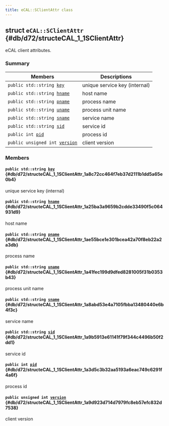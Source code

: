 ```yaml
---
title: eCAL::SClientAttr class
---
```


## struct `eCAL::SClientAttr` {#db/d72/structeCAL_1_1SClientAttr}

eCAL client attributes.

### Summary

 Members                        | Descriptions                                
--------------------------------|---------------------------------------------
`public std::string `[`key`](#db/d72/structeCAL_1_1SClientAttr_1a8c72cc464f7eb37d2111b1dd5a65e0b4) | unique service key (internal)
`public std::string `[`hname`](#db/d72/structeCAL_1_1SClientAttr_1a25ba3a9659b2cdde33490f5c064931d9) | host name
`public std::string `[`pname`](#db/d72/structeCAL_1_1SClientAttr_1ae55bce1e301bcea42a70f8eb22a2a3db) | process name
`public std::string `[`uname`](#db/d72/structeCAL_1_1SClientAttr_1a41fec199d9dfed8281005f31b0353b43) | process unit name
`public std::string `[`sname`](#db/d72/structeCAL_1_1SClientAttr_1a8abd53e4a7105fbba13480440e6b4f3c) | service name
`public std::string `[`sid`](#db/d72/structeCAL_1_1SClientAttr_1a9b5913e61141f79f344c4496b50f2dd1) | service id
`public int `[`pid`](#db/d72/structeCAL_1_1SClientAttr_1a3d5c3b32aa5193a6eac749c6291f4a6f) | process id
`public unsigned int `[`version`](#db/d72/structeCAL_1_1SClientAttr_1a9d923d714d7979fc8eb57efc832d7538) | client version

### Members

#### `public std::string `[`key`](#db/d72/structeCAL_1_1SClientAttr_1a8c72cc464f7eb37d2111b1dd5a65e0b4) {#db/d72/structeCAL_1_1SClientAttr_1a8c72cc464f7eb37d2111b1dd5a65e0b4}

unique service key (internal)

#### `public std::string `[`hname`](#db/d72/structeCAL_1_1SClientAttr_1a25ba3a9659b2cdde33490f5c064931d9) {#db/d72/structeCAL_1_1SClientAttr_1a25ba3a9659b2cdde33490f5c064931d9}

host name

#### `public std::string `[`pname`](#db/d72/structeCAL_1_1SClientAttr_1ae55bce1e301bcea42a70f8eb22a2a3db) {#db/d72/structeCAL_1_1SClientAttr_1ae55bce1e301bcea42a70f8eb22a2a3db}

process name

#### `public std::string `[`uname`](#db/d72/structeCAL_1_1SClientAttr_1a41fec199d9dfed8281005f31b0353b43) {#db/d72/structeCAL_1_1SClientAttr_1a41fec199d9dfed8281005f31b0353b43}

process unit name

#### `public std::string `[`sname`](#db/d72/structeCAL_1_1SClientAttr_1a8abd53e4a7105fbba13480440e6b4f3c) {#db/d72/structeCAL_1_1SClientAttr_1a8abd53e4a7105fbba13480440e6b4f3c}

service name

#### `public std::string `[`sid`](#db/d72/structeCAL_1_1SClientAttr_1a9b5913e61141f79f344c4496b50f2dd1) {#db/d72/structeCAL_1_1SClientAttr_1a9b5913e61141f79f344c4496b50f2dd1}

service id

#### `public int `[`pid`](#db/d72/structeCAL_1_1SClientAttr_1a3d5c3b32aa5193a6eac749c6291f4a6f) {#db/d72/structeCAL_1_1SClientAttr_1a3d5c3b32aa5193a6eac749c6291f4a6f}

process id

#### `public unsigned int `[`version`](#db/d72/structeCAL_1_1SClientAttr_1a9d923d714d7979fc8eb57efc832d7538) {#db/d72/structeCAL_1_1SClientAttr_1a9d923d714d7979fc8eb57efc832d7538}

client version


